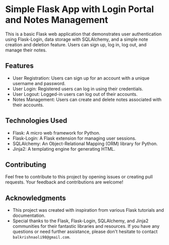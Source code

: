 
# Simple Flask App with Login Portal and Notes Management

This is a basic Flask web application that demonstrates user authentication using Flask-Login, data storage with SQLAlchemy, and a simple note creation and deletion feature. Users can sign up, log in, log out, and manage their notes.


## Features

- User Registration: Users can sign up for an account with a unique username and password.
- User Login: Registered users can log in using their credentials.
- User Logout: Logged-in users can log out of their accounts.
- Notes Management: Users can create and delete notes associated with their accounts.

## Technologies Used
- Flask: A micro web framework for Python.
- Flask-Login: A Flask extension for managing user sessions.
- SQLAlchemy: An Object-Relational Mapping (ORM) library for Python.
- Jinja2: A templating engine for generating HTML.

## Contributing
Feel free to contribute to this project by opening issues or creating pull requests. Your feedback and contributions are welcome!

## Acknowledgments
- This project was created with inspiration from various Flask tutorials and documentation.
- Special thanks to the Flask, Flask-Login, SQLAlchemy, and Jinja2 communities for their fantastic libraries and resources.
If you have any questions or need further assistance, please don't hesitate to contact ```balkrishnaoli98@gmail.com```.
